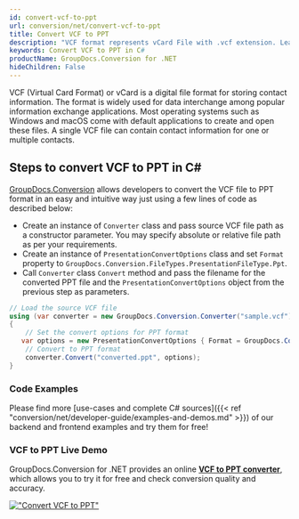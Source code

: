 ```yaml
---
id: convert-vcf-to-ppt
url: conversion/net/convert-vcf-to-ppt
title: Convert VCF to PPT
description: "VCF format represents vCard File with .vcf extension. Learn how to convert VCF to PPT file programmatically in C# language using GroupDocs.Conversion for .NET library."
keywords: Convert VCF to PPT in C#
productName: GroupDocs.Conversion for .NET
hideChildren: False
---
```


VCF (Virtual Card Format) or vCard is a digital file format for storing contact information. The format is widely used for data interchange among popular information exchange applications. Most operating systems such as Windows and macOS come with default applications to create and open these files. A single VCF file can contain contact information for one or multiple contacts.

## Steps to convert VCF to PPT in C#

[GroupDocs.Conversion](https://products.groupdocs.com/conversion/net) allows developers to convert the VCF file to PPT format in an easy and intuitive way just using a few lines of code as described below:

* Create an instance of `Converter` class and pass source VCF file path as a constructor parameter. You may specify absolute or relative file path as per your requirements. 
* Create an instance of `PresentationConvertOptions` class and set `Format` property to `GroupDocs.Conversion.FileTypes.PresentationFileType.Ppt`.
* Call `Converter` class `Convert` method and pass the filename for the converted PPT file and the `PresentationConvertOptions` object from the previous step as parameters.

```csharp
// Load the source VCF file
using (var converter = new GroupDocs.Conversion.Converter("sample.vcf"))
{
    // Set the convert options for PPT format
   var options = new PresentationConvertOptions { Format = GroupDocs.Conversion.FileTypes.PresentationFileType.Ppt };
    // Convert to PPT format
    converter.Convert("converted.ppt", options);
}
```

### Code Examples

Please find more [use-cases and complete C# sources]({{< ref "conversion/net/developer-guide/examples-and-demos.md" >}}) of our backend and frontend examples and try them for free!

### VCF to PPT Live Demo

GroupDocs.Conversion for .NET provides an online [**VCF to PPT converter**](https://products.groupdocs.app/conversion/vcf-to-ppt), which allows you to try it for free and check conversion quality and accuracy.

[!["Convert VCF to PPT"](conversion/net/images/convert-to-ppt/convert-vcf-to-ppt.png)](https://products.groupdocs.app/conversion/vcf-to-ppt)